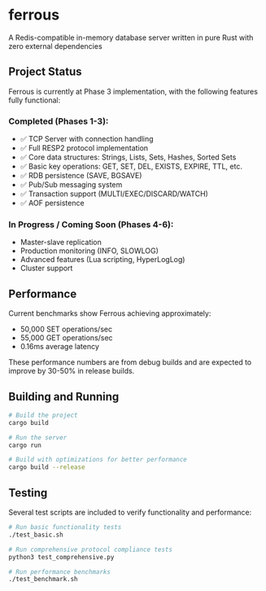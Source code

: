 # ferrous
A Redis-compatible in-memory database server written in pure Rust with zero external dependencies

## Project Status

Ferrous is currently at Phase 3 implementation, with the following features fully functional:

### Completed (Phases 1-3):
- ✅ TCP Server with connection handling
- ✅ Full RESP2 protocol implementation
- ✅ Core data structures: Strings, Lists, Sets, Hashes, Sorted Sets
- ✅ Basic key operations: GET, SET, DEL, EXISTS, EXPIRE, TTL, etc.
- ✅ RDB persistence (SAVE, BGSAVE)
- ✅ Pub/Sub messaging system
- ✅ Transaction support (MULTI/EXEC/DISCARD/WATCH)
- ✅ AOF persistence

### In Progress / Coming Soon (Phases 4-6):
- Master-slave replication
- Production monitoring (INFO, SLOWLOG)
- Advanced features (Lua scripting, HyperLogLog)
- Cluster support

## Performance

Current benchmarks show Ferrous achieving approximately:
- 50,000 SET operations/sec
- 55,000 GET operations/sec 
- 0.16ms average latency

These performance numbers are from debug builds and are expected to improve by 30-50% in release builds.

## Building and Running

```bash
# Build the project
cargo build

# Run the server
cargo run

# Build with optimizations for better performance
cargo build --release
```

## Testing

Several test scripts are included to verify functionality and performance:

```bash
# Run basic functionality tests
./test_basic.sh

# Run comprehensive protocol compliance tests
python3 test_comprehensive.py

# Run performance benchmarks
./test_benchmark.sh
```